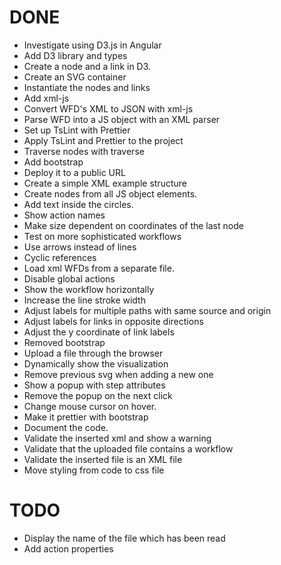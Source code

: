 # DONE

- Investigate using D3.js in Angular
- Add D3 library and types
- Create a node and a link in D3.
- Create an SVG container
- Instantiate the nodes and links
- Add xml-js
- Convert WFD's XML to JSON with xml-js
- Parse WFD into a JS object with an XML parser
- Set up TsLint with Prettier
- Apply TsLint and Prettier to the project
- Traverse nodes with traverse
- Add bootstrap
- Deploy it to a public URL
- Create a simple XML example structure
- Create nodes from all JS object elements.
- Add text inside the circles.
- Show action names
- Make size dependent on coordinates of the last node
- Test on more sophisticated workflows
- Use arrows instead of lines
- Cyclic references
- Load xml WFDs from a separate file.
- Disable global actions
- Show the workflow horizontally
- Increase the line stroke width
- Adjust labels for multiple paths with same source and origin
- Adjust labels for links in opposite directions
- Adjust the y coordinate of link labels
- Removed bootstrap
- Upload a file through the browser
- Dynamically show the visualization
- Remove previous svg when adding a new one
- Show a popup with step attributes
- Remove the popup on the next click
- Change mouse cursor on hover.
- Make it prettier with bootstrap
- Document the code.
- Validate the inserted xml and show a warning
- Validate that the uploaded file contains a workflow
- Validate the inserted file is an XML file
- Move styling from code to css file

# TODO

- Display the name of the file which has been read
- Add action properties
